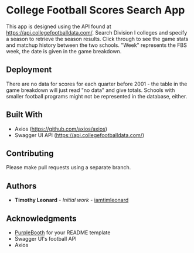 # College Football Scores Search App

This app is designed using the API found at https://api.collegefootballdata.com/. Search Division I colleges and specify a season to retrieve the season results. Click through to see the game stats and matchup history between the two schools.
"Week" represents the FBS week, the date is given in the game breakdown.

## Deployment

There are no data for scores for each quarter before 2001 - the table in the game breakdown will just read "no data" and give totals. Schools with smaller football programs might not be represented in the database, either.

## Built With

* Axios (https://github.com/axios/axios)
* Swagger UI API (https://api.collegefootballdata.com/)

## Contributing

Please make pull requests using a separate branch.


## Authors

* **Timothy Leonard** - *Initial work* - [iamtimleonard](https://github.com/iamtimleonard)

## Acknowledgments

* [PurpleBooth](https://gitbu.com/PurpleBooth) for your README template
* Swagger UI's football API
* Axios

